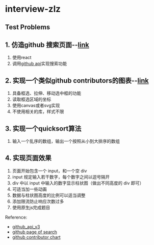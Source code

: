 # interview-zlz

## Test Problems

## 1. 仿造github 搜索页面--[link][github_search]  
  1. 使用react
  2. 调用[github api][github_api_v3]实现搜索功能

## 2. 实现一个类似github contributors的图表--[link][chart]  
  1. 具备框选、拉伸、移动选中框的功能
  2. 读取框选区域的坐标
  3. 使用canvas或者svg实现
  4. 不使用相关的库，样式不限

## 3. 实现一个quicksort算法  

  1. 输入一个乱序的数组，输出一个按照从小到大排序的数组

## 4. 实现页面效果

  1. 页面开始包含一个 input，和一个空 div
  2. input 规定输入若干数字，每个数字之间以逗号隔开
  3. div 中以 input 中输入的数字显示柱状图（做出不同高度的 div 即可）
  4. 可适当加一些动画
  5. 数据与柱状图高度的比例可以适当调整
  6. 添加限流防止响应次数过多
  7. 使用原生js完成题目

[github_search]:https://github.com/search?q=git
[github_api_v3]:https://developer.github.com/v3/
[chart]:https://github.com/D-Y-Innovations/chc/graphs/contributors?from=2018-05-27&to=2018-06-05&type=c

Reference:

* [github_api_v3][github_api_v3]
* [github page of search][github_search]
* [github contributor chart][chart]
